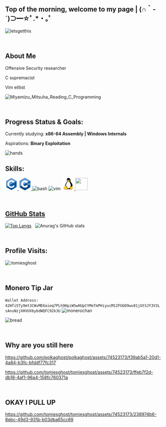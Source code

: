 
<h2 align="left">Top of the morning, welcome to my page | (∩｀-´)⊃━☆ﾟ.*・｡ﾟ</h2>

![letsgetthis](https://github.com/blightchild/blightchild/assets/74523173/865aaa01-51e5-4f1c-b0cf-0f354028abe1)

          



<br>

## About Me
Offensive Security researcher

C supremacist 

Vim elitist


![Miyamizu_Mitsuha_Reading_C_Programming](https://github.com/polkaghost/polkaghost/assets/74523173/e5d19ffc-1b9a-47b7-9ab7-5c7e509c003d)

<br>

## Progress Status & Goals:
 
Currently studying: **x86-64 Assembly | Windows Internals**

Aspirations: **Binary Exploitation**
 
![hands](https://github.com/blightchild/blightchild/assets/74523173/1dc63b6b-7804-4f33-86d1-52f3e29797f0)
<br>

## Skills:

<p align = "left"> <a href="https://www.cprogramming.com/" target="_blank" rel="noreferrer"> <img src="https://raw.githubusercontent.com/devicons/devicon/master/icons/c/c-original.svg" alt="c" width="40" height="40"/> </a> <a href="https://www.w3schools.com/cpp/" target="_blank" rel="noreferrer"> <img src="https://raw.githubusercontent.com/devicons/devicon/master/icons/cplusplus/cplusplus-original.svg" alt="cplusplus" width="40" height="40"/> </a>  <img src="https://img.icons8.com/?size=512&id=8gWOBXY72Osj&format=png" alt="bash" width="40" height="40"/> </a> <img src="https://user-images.githubusercontent.com/8083855/30329899-bffb884c-97e4-11e7-8b93-f8e4bed7338a.png" alt="vim" width="40" height="40"/> </a> <a href="https://www.linux.org/" target="_blank" rel="noreferrer"> <img src="https://raw.githubusercontent.com/devicons/devicon/master/icons/linux/linux-original.svg" alt="linux" width="40" height="40"/> <img src="https://cdn.jsdelivr.net/gh/devicons/devicon/icons/windows8/windows8-original.svg" width="40" height="40"/></p> 

<br>

## GitHub Stats


[![Top Langs](https://github-readme-stats-git-masterrstaa-rickstaa.vercel.app/api/top-langs/?username=tomiesghost&show_icons=true&theme=dracula)](https://github.com/tomiesghost/github-readme-stats) &nbsp; ![Anurag's GitHub stats](https://github-readme-stats-sigma-five.vercel.app/api?username=tomiesghost&show_icons=true&theme=dracula)

<br>

## Profile Visits:

![:tomiesghost](https://count.getloli.com/get/@:tomiesghost) 

<br>

## Monero Tip Jar
```Wallet Address: 42Hfi5Ty9mt3CWvME6aieq7PLh9HpiW5wHUpCYMeTmPHiyucM12FUbD9wu81jUtSJY3V3LsAnuNzjXHVUXbybdWQFC92k3U``` ![monerochan](https://github.com/blightchild/blightchild/assets/74523173/a9004461-03de-4262-a9b7-708411cb10ae)


 ![bread](https://github.com/blightchild/blightchild/assets/74523173/cd607253-b3c5-45d3-ab5a-bf1f8a2fc54c)

<br>




## Why are you still here


https://github.com/polkaghost/polkaghost/assets/74523173/f39ab5a1-20d1-4a84-b3fc-bfddf77fc317


https://github.com/tomiesghost/tomiesghost/assets/74523173/ffeb7f2d-db18-4af1-96a4-158fc760371a

<br>

## OKAY I PULL UP


https://github.com/tomiesghost/tomiesghost/assets/74523173/238974b6-8ebc-49d3-931b-b03dba65cc69



